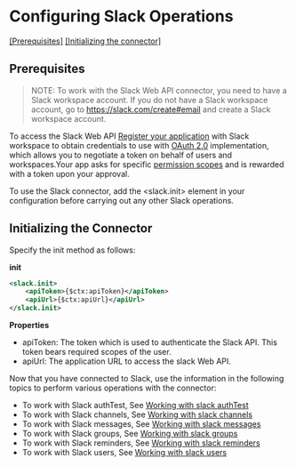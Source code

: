 # Configuring Slack Operations

[[Prerequisites]](#Prerequisites) [[Initializing the connector]](#initializing-the-connector)

## Prerequisites

> NOTE: To work with the Slack Web API connector, you need to have a Slack workspace account. If you do not have a Slack workspace account, go to https://slack.com/create#email and create a Slack workspace account.

To access the Slack Web API [Register your application](https://api.slack.com/apps) with Slack workspace to obtain credentials to use with [OAuth 2.0](https://api.slack.com/docs/oauth) implementation, which allows you to negotiate a token on behalf of users and workspaces.Your app asks for specific [permission scopes](https://api.slack.com/scopes) and is rewarded with a token upon your approval.

To use the Slack connector, add the <slack.init> element in your configuration before carrying out any other Slack operations.

## Initializing the Connector
Specify the init method as follows:

**init**
```xml
<slack.init>
    <apiToken>{$ctx:apiToken}</apiToken>
    <apiUrl>{$ctx:apiUrl}</apiUrl>
</slack.init>
```
**Properties**
* apiToken: The token which is used to authenticate the Slack API. This token bears required scopes of the user.
* apiUrl: The application URL to access the slack Web API.

Now that you have connected to Slack, use the information in the following topics to perform various operations with the connector:

* To work with Slack authTest, See [Working with slack authTest](auth_test.md)
* To work with Slack channels, See [Working with slack channels](channel.md)
* To work with Slack messages, See [Working with slack messages](chat.md)
* To work with Slack groups, See [Working with slack groups](group.md)
* To work with Slack reminders, See [Working with slack reminders](reminder.md)
* To work with Slack users, See [Working with slack users](user.md)
